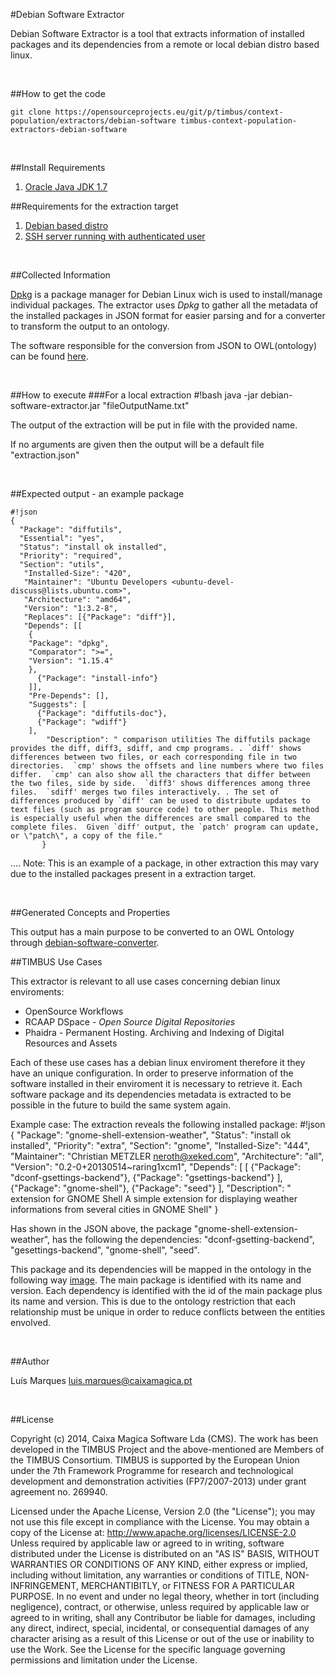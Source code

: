 #Debian Software Extractor

Debian Software Extractor is a tool that extracts information of installed packages and its dependencies from a remote or local debian distro based linux.

&nbsp;

##How to get the code

	git clone https://opensourceprojects.eu/git/p/timbus/context-population/extractors/debian-software timbus-context-population-extractors-debian-software 

&nbsp;

##Install Requirements

1. [Oracle Java JDK 1.7](http://www.oracle.com/technetwork/java/javase/downloads/index.html)

##Requirements for the extraction target

1. [Debian based distro](http://en.wikipedia.org/wiki/list_of_Linux_distributions#Debian-based)
2. [SSH server running with authenticated user](http://www.cyberciti.biz/faq/how-to-installing-and-using-ssh-client-server-in-linux/)

&nbsp;

##Collected Information

[Dpkg](http://en.wikipedia.org/wiki/Dpkg) is a package manager for Debian Linux wich is used to install/manage individual packages. The extractor uses *Dpkg* to gather all the metadata of the installed packages in JSON format for easier parsing and for a converter to transform the output to an ontology.

The software responsible for the conversion from JSON to OWL(ontology) can be found [here](https://opensourceprojects.eu/p/timbus/context-model/converters/json-xml/deb-converter/).

&nbsp;

##How to execute
###For a local extraction
	#!bash
	java -jar debian-software-extractor.jar "fileOutputName.txt"

The output of the extraction will be put in file with the provided name.

If no arguments are given then the output will be a default file "extraction.json"

&nbsp;

##Expected output - an example package

	#!json
	{
  	  "Package": "diffutils",
 	  "Essential": "yes",
	  "Status": "install ok installed",
   	  "Priority": "required",
   	  "Section": "utils",
	   "Installed-Size": "420",
	   "Maintainer": "Ubuntu Developers <ubuntu-devel-discuss@lists.ubuntu.com>",
	   "Architecture": "amd64",
	   "Version": "1:3.2-8",
	   "Replaces": [{"Package": "diff"}],
	   "Depends": [[
	    {
		"Package": "dpkg",
		"Comparator": ">=",
		"Version": "1.15.4"
	    },
	      {"Package": "install-info"}
	    ]],
	    "Pre-Depends": [],
	    "Suggests": [
	      {"Package": "diffutils-doc"},
	      {"Package": "wdiff"}
	    ],
            "Description": " comparison utilities The diffutils package provides the diff, diff3, sdiff, and cmp programs. . `diff' shows differences between two files, or each corresponding file in two directories.  `cmp' shows the offsets and line numbers where two files differ.  `cmp' can also show all the characters that differ between the two files, side by side.  `diff3' shows differences among three files.  `sdiff' merges two files interactively. . The set of differences produced by `diff' can be used to distribute updates to text files (such as program source code) to other people. This method is especially useful when the differences are small compared to the complete files.  Given `diff' output, the `patch' program can update, or \"patch\", a copy of the file."
           }
.... 
Note: This is an example of a package, in other extraction this may vary due to the installed packages present in a extraction target.

&nbsp;

##Generated Concepts and Properties

This output has a main purpose to be converted to an OWL Ontology through [debian-software-converter](https://opensourceprojects.eu/p/timbus/context-model/converters/json-xml/deb-converter/).

##TIMBUS Use Cases

This extractor is relevant to all use cases concerning debian linux enviroments:
- OpenSource Workflows
- RCAAP DSpace - *Open Source Digital Repositories*
- Phaidra - Permanent Hosting. Archiving and Indexing of Digital Resources and Assets

Each of these use cases has a debian linux enviroment therefore it they have an unique configuration. In order to preserve information of the software installed in their enviroment it is necessary to retrieve it. Each software package and its dependencies metadata is extracted to be possible in the future to build the same system again.

Example case:
The extraction reveals the following installed package:
	#!json
	{
	    "Package": "gnome-shell-extension-weather",
	    "Status": "install ok installed",
	    "Priority": "extra",
	    "Section": "gnome",
	    "Installed-Size": "444",
	    "Maintainer": "Christian METZLER <neroth@xeked.com>",
	    "Architecture": "all",
	    "Version": "0.2-0+20130514~raring1xcm1",
	    "Depends": [
	      [
		{"Package": "dconf-gsettings-backend"},
		{"Package": "gsettings-backend"}
	      ],
	      {"Package": "gnome-shell"},
	      {"Package": "seed"}
	    ],
	    "Description": " extension for GNOME Shell A simple extension for displaying weather informations from several cities in GNOME Shell"
	}

Has shown in the JSON above, the package "gnome-shell-extension-weather", has the following the dependencies: "dconf-gsetting-backend", "gesettings-backend", "gnome-shell", "seed".

This package and its dependencies will be mapped in the ontology in the following way [image](http://imgur.com/PM322BN). 
The main package is identified with its name and version. Each dependency is identified with the id of the main package plus its name and version. This is due to the ontology restriction that each relationship must be unique in order to reduce conflicts between the entities envolved.

 

&nbsp;

##Author

Luís Marques <luis.marques@caixamagica.pt>

&nbsp;

##License

Copyright (c) 2014, Caixa Magica Software Lda (CMS).
The work has been developed in the TIMBUS Project and the above-mentioned are Members of the TIMBUS Consortium.
TIMBUS is supported by the European Union under the 7th Framework Programme for research and technological development and demonstration activities (FP7/2007-2013) under grant agreement no. 269940.

Licensed under the Apache License, Version 2.0 (the "License"); you may not use this file except in compliance with the License. You may obtain a copy of the License at:   http://www.apache.org/licenses/LICENSE-2.0 Unless required by applicable law or agreed to in writing, software distributed under the License is distributed on an "AS IS" BASIS, WITHOUT WARRANTIES OR CONDITIONS OF ANY KIND, either express or implied, including without limitation, any warranties or conditions of TITLE, NON-INFRINGEMENT, MERCHANTIBITLY, or FITNESS FOR A PARTICULAR PURPOSE. In no event and under no legal theory, whether in tort (including negligence), contract, or otherwise, unless required by applicable law or agreed to in writing, shall any Contributor be liable for damages, including any direct, indirect, special, incidental, or consequential damages of any character arising as a result of this License or out of the use or inability to use the Work.
See the License for the specific language governing permissions and limitation under the License.
